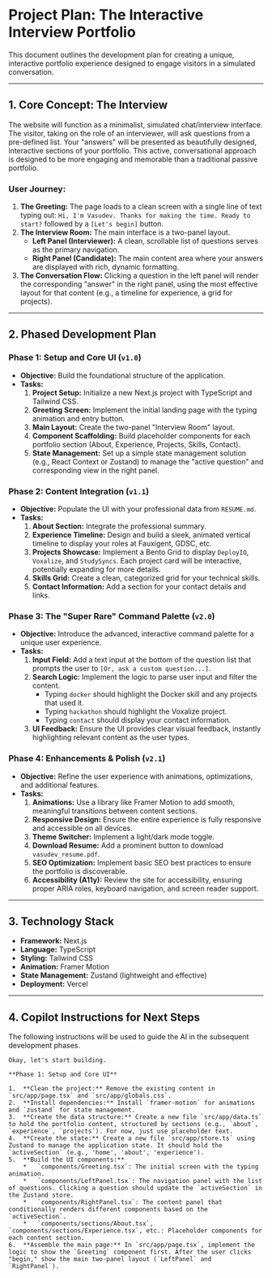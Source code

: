 # Project Plan: The Interactive Interview Portfolio

This document outlines the development plan for creating a unique, interactive portfolio experience designed to engage visitors in a simulated conversation.

---

## 1. Core Concept: The Interview

The website will function as a minimalist, simulated chat/interview interface. The visitor, taking on the role of an interviewer, will ask questions from a pre-defined list. Your "answers" will be presented as beautifully designed, interactive sections of your portfolio. This active, conversational approach is designed to be more engaging and memorable than a traditional passive portfolio.

### User Journey:

1.  **The Greeting:** The page loads to a clean screen with a single line of text typing out: `Hi, I'm Vasudev. Thanks for making the time. Ready to start?` followed by a `[Let's begin]` button.
2.  **The Interview Room:** The main interface is a two-panel layout.
    - **Left Panel (Interviewer):** A clean, scrollable list of questions serves as the primary navigation.
    - **Right Panel (Candidate):** The main content area where your answers are displayed with rich, dynamic formatting.
3.  **The Conversation Flow:** Clicking a question in the left panel will render the corresponding "answer" in the right panel, using the most effective layout for that content (e.g., a timeline for experience, a grid for projects).

---

## 2. Phased Development Plan

### Phase 1: Setup and Core UI (`v1.0`)

- **Objective:** Build the foundational structure of the application.
- **Tasks:**
  1.  **Project Setup:** Initialize a new Next.js project with TypeScript and Tailwind CSS.
  2.  **Greeting Screen:** Implement the initial landing page with the typing animation and entry button.
  3.  **Main Layout:** Create the two-panel "Interview Room" layout.
  4.  **Component Scaffolding:** Build placeholder components for each portfolio section (About, Experience, Projects, Skills, Contact).
  5.  **State Management:** Set up a simple state management solution (e.g., React Context or Zustand) to manage the "active question" and corresponding view in the right panel.

### Phase 2: Content Integration (`v1.1`)

- **Objective:** Populate the UI with your professional data from `RESUME.md`.
- **Tasks:**
  1.  **About Section:** Integrate the professional summary.
  2.  **Experience Timeline:** Design and build a sleek, animated vertical timeline to display your roles at Fauxigent, GDSC, etc.
  3.  **Projects Showcase:** Implement a Bento Grid to display `DeployIO`, `Voxalize`, and `StudySyncs`. Each project card will be interactive, potentially expanding for more details.
  4.  **Skills Grid:** Create a clean, categorized grid for your technical skills.
  5.  **Contact Information:** Add a section for your contact details and links.

### Phase 3: The "Super Rare" Command Palette (`v2.0`)

- **Objective:** Introduce the advanced, interactive command palette for a unique user experience.
- **Tasks:**
  1.  **Input Field:** Add a text input at the bottom of the question list that prompts the user to `[Or, ask a custom question...]`.
  2.  **Search Logic:** Implement the logic to parse user input and filter the content.
      - Typing `docker` should highlight the Docker skill and any projects that used it.
      - Typing `hackathon` should highlight the Voxalize project.
      - Typing `contact` should display your contact information.
  3.  **UI Feedback:** Ensure the UI provides clear visual feedback, instantly highlighting relevant content as the user types.

### Phase 4: Enhancements & Polish (`v2.1`)

- **Objective:** Refine the user experience with animations, optimizations, and additional features.
- **Tasks:**
  1.  **Animations:** Use a library like Framer Motion to add smooth, meaningful transitions between content sections.
  2.  **Responsive Design:** Ensure the entire experience is fully responsive and accessible on all devices.
  3.  **Theme Switcher:** Implement a light/dark mode toggle.
  4.  **Download Resume:** Add a prominent button to download `vasudev_resume.pdf`.
  5.  **SEO Optimization:** Implement basic SEO best practices to ensure the portfolio is discoverable.
  6.  **Accessibility (A11y):** Review the site for accessibility, ensuring proper ARIA roles, keyboard navigation, and screen reader support.

---

## 3. Technology Stack

- **Framework:** Next.js
- **Language:** TypeScript
- **Styling:** Tailwind CSS
- **Animation:** Framer Motion
- **State Management:** Zustand (lightweight and effective)
- **Deployment:** Vercel

---

## 4. Copilot Instructions for Next Steps

The following instructions will be used to guide the AI in the subsequent development phases.

```
Okay, let's start building.

**Phase 1: Setup and Core UI**

1.  **Clean the project:** Remove the existing content in `src/app/page.tsx` and `src/app/globals.css`.
2.  **Install dependencies:** Install `framer-motion` for animations and `zustand` for state management.
3.  **Create the data structure:** Create a new file `src/app/data.ts` to hold the portfolio content, structured by sections (e.g., `about`, `experience`, `projects`). For now, just use placeholder text.
4.  **Create the state:** Create a new file `src/app/store.ts` using Zustand to manage the application state. It should hold the `activeSection` (e.g., 'home', 'about', 'experience').
5.  **Build the UI components:**
    *   `components/Greeting.tsx`: The initial screen with the typing animation.
    *   `components/LeftPanel.tsx`: The navigation panel with the list of questions. Clicking a question should update the `activeSection` in the Zustand store.
    *   `components/RightPanel.tsx`: The content panel that conditionally renders different components based on the `activeSection`.
    *   `components/sections/About.tsx`, `components/sections/Experience.tsx`, etc.: Placeholder components for each content section.
6.  **Assemble the main page:** In `src/app/page.tsx`, implement the logic to show the `Greeting` component first. After the user clicks "begin," show the main two-panel layout (`LeftPanel` and `RightPanel`).
```
